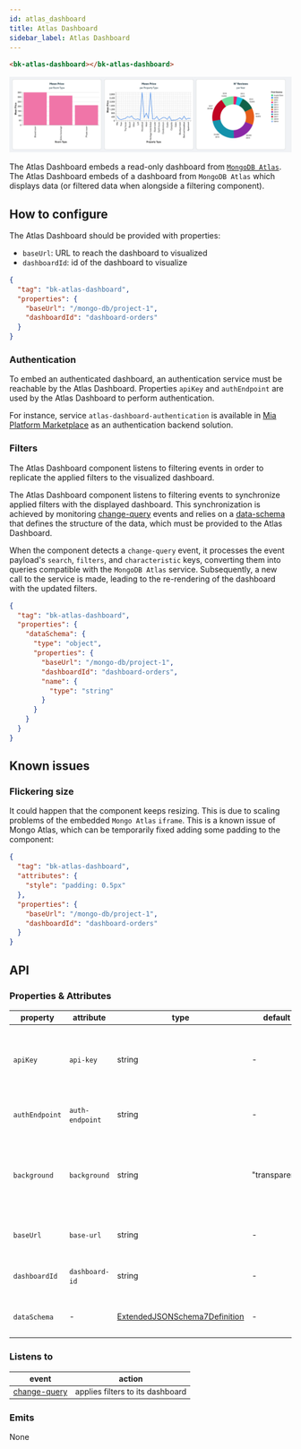 ```yaml
---
id: atlas_dashboard
title: Atlas Dashboard
sidebar_label: Atlas Dashboard
---
```


<!--
WARNING: this file was automatically generated by Mia-Platform Doc Aggregator.
DO NOT MODIFY IT BY HAND.
Instead, modify the source file and run the aggregator to regenerate this file.
-->

<!--
WARNING:
This file is automatically generated. Please edit the 'README' file of the corresponding component and run `yarn copy:docs`
-->


[marketplace]: /marketplace/overview_marketplace.md
[mongodb-atlas]: https://www.mongodb.com/atlas/database

[data-schema]: ../30_page_layout.md#data-schema

[change-query]: ../70_events.md#change-query




```html
<bk-atlas-dashboard></bk-atlas-dashboard>
```
![dashboard](img/bk-atlas-dashboard.png)

The Atlas Dashboard embeds a read-only dashboard from [`MongoDB Atlas`][mongodb-atlas].
The Atlas Dashboard embeds of a dashboard from `MongoDB Atlas` which displays data (or filtered data when alongside a filtering component).


## How to configure

The Atlas Dashboard should be provided with properties:
  - `baseUrl`: URL to reach the dashboard to visualized
  - `dashboardId`: id of the dashboard to visualize
  <!-- - `dataSchema` data-schema describing the fields of the collection -->

```json
{
  "tag": "bk-atlas-dashboard",
  "properties": {
    "baseUrl": "/mongo-db/project-1",
    "dashboardId": "dashboard-orders"
  }
}
```

### Authentication

To embed an authenticated dashboard, an authentication service must be reachable by the Atlas Dashboard.
Properties `apiKey` and `authEndpoint` are used by the Atlas Dashboard to perform authentication.

For instance, service `atlas-dashboard-authentication` is available in [Mia Platform Marketplace][marketplace] as an authentication backend solution.

### Filters

The Atlas Dashboard component listens to filtering events in order to replicate the applied filters to the visualized dashboard.

The Atlas Dashboard component listens to filtering events to synchronize applied filters with the displayed dashboard.
This synchronization is achieved by monitoring [change-query] events and relies on a [data-schema] that defines the structure of the data, which must be provided to the Atlas Dashboard.

When the component detects a `change-query` event, it processes the event payload's `search`, `filters`, and `characteristic` keys, converting them into queries compatible with the `MongoDB Atlas` service.
Subsequently, a new call to the service is made, leading to the re-rendering of the dashboard with the updated filters.

```json
{
  "tag": "bk-atlas-dashboard",
  "properties": {
    "dataSchema": {
      "type": "object",
      "properties": {
        "baseUrl": "/mongo-db/project-1",
        "dashboardId": "dashboard-orders",
        "name": {
          "type": "string"
        }
      }
    }
  }
}
```

## Known issues

### Flickering size

It could happen that the component keeps resizing. This is due to scaling problems of the embedded `Mongo Atlas` `iframe`.
This is a known issue of Mongo Atlas, which can be temporarily fixed adding some padding to the component:

```json
{
  "tag": "bk-atlas-dashboard",
  "attributes": {
    "style": "padding: 0.5px"
  },
  "properties": {
    "baseUrl": "/mongo-db/project-1",
    "dashboardId": "dashboard-orders"
  }
}
```

## API

### Properties & Attributes

| property       | attribute       | type                                         | default       | description                                                                           |
| -------------- | --------------- | -------------------------------------------- | ------------- | ------------------------------------------------------------------------------------- |
| `apiKey`       | `api-key`       | string                                       | -             | apikey to call the authentication route from a trusted entity. Leave empty if not set |
| `authEndpoint` | `auth-endpoint` | string                                       | -             | endpoint for the dashboard authentication                                             |
| `background`   | `background`    | string                                       | "transparent" | background color of the dashboard. Possible values are color hex code, CSS color name |
| `baseUrl`      | `base-url`      | string                                       | -             | base URL of the embedded dashboard                                                    |
| `dashboardId`  | `dashboard-id`  | string                                       | -             | dashboard id of the embedded dashboard                                                |
| `dataSchema`   | -               | [ExtendedJSONSchema7Definition][data-schema] | -             | data-schema describing the fields of the collection                                   |

### Listens to

| event          | action                           |
| -------------- | -------------------------------- |
| [change-query] | applies filters to its dashboard |


### Emits

None
